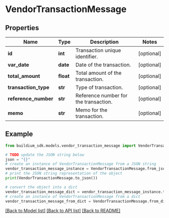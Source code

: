 # VendorTransactionMessage


## Properties

Name | Type | Description | Notes
------------ | ------------- | ------------- | -------------
**id** | **int** | Transaction unique identifier. | [optional] 
**var_date** | **date** | Date of the transaction. | [optional] 
**total_amount** | **float** | Total amount of the transaction. | [optional] 
**transaction_type** | **str** | Type of transaction. | [optional] 
**reference_number** | **str** | Reference number for the transaction. | [optional] 
**memo** | **str** | Memo for the transaction. | [optional] 

## Example

```python
from buildium_sdk.models.vendor_transaction_message import VendorTransactionMessage

# TODO update the JSON string below
json = "{}"
# create an instance of VendorTransactionMessage from a JSON string
vendor_transaction_message_instance = VendorTransactionMessage.from_json(json)
# print the JSON string representation of the object
print(VendorTransactionMessage.to_json())

# convert the object into a dict
vendor_transaction_message_dict = vendor_transaction_message_instance.to_dict()
# create an instance of VendorTransactionMessage from a dict
vendor_transaction_message_from_dict = VendorTransactionMessage.from_dict(vendor_transaction_message_dict)
```
[[Back to Model list]](../README.md#documentation-for-models) [[Back to API list]](../README.md#documentation-for-api-endpoints) [[Back to README]](../README.md)


